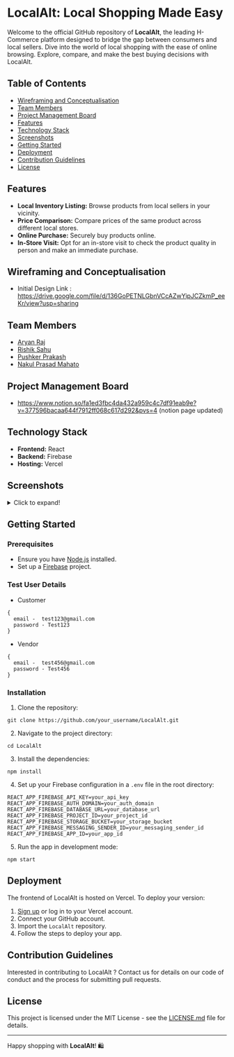 # LocalAlt: Local Shopping Made Easy

Welcome to the official GitHub repository of **LocalAlt**, the leading H-Commerce platform designed to bridge the gap between consumers and local sellers. Dive into the world of local shopping with the ease of online browsing. Explore, compare, and make the best buying decisions with LocalAlt.

## Table of Contents

- [Wireframing and Conceptualisation](#wireframing-and-conceptualisation)
- [Team Members](#team-members)
- [Project Management Board](#project-management-board)
- [Features](#features)
- [Technology Stack](#technology-stack)
- [Screenshots](#screenshots)
- [Getting Started](#getting-started)
- [Deployment](#deployment)
- [Contribution Guidelines](#contribution-guidelines)
- [License](#license)

## Features

- **Local Inventory Listing:** Browse products from local sellers in your vicinity.
- **Price Comparison:** Compare prices of the same product across different local stores.
- **Online Purchase:** Securely buy products online.
- **In-Store Visit:** Opt for an in-store visit to check the product quality in person and make an immediate purchase.

## Wireframing and Conceptualisation
- Initial Design Link : https://drive.google.com/file/d/136GoPETNLGbnVCcAZwYipJCZkmP_eeKr/view?usp=sharing

## Team Members
- [Aryan Raj](https://github.com/aryan-139)
- [Rishik Sahu](https://github.com/iamrishiksahu)
- [Pushker Prakash](https://github.com/rangercoder)
- [Nakul Prasad Mahato](https://github.com/NakulPrasad)
## Project Management Board
- https://www.notion.so/fa1ed3fbc4da432a959c4c7df91eab9e?v=377596bacaa644f7912ff068c617d292&pvs=4
(notion page updated)
## Technology Stack

- **Frontend:** React
- **Backend:** Firebase
- **Hosting:** Vercel

## Screenshots

<details>
  <summary>Click to expand!</summary>

  ![Home Page](path_to_home_page_screenshot.png)
  ![Product Listing](path_to_product_listing_screenshot.png)
  ![Store Comparison](path_to_store_comparison_screenshot.png)
  <!-- Add more screenshots as needed -->

</details>

## Getting Started

### Prerequisites

- Ensure you have [Node.js](https://nodejs.org/) installed.
- Set up a [Firebase](https://firebase.google.com/) project.
### Test User Details

- Customer 
```
{
  email -  test123@gmail.com
  password - Test123
}
```
- Vendor
```
{
  email -  test456@gmail.com
  password - Test456
}
```
  
### Installation

1. Clone the repository:
```
git clone https://github.com/your_username/LocalAlt.git
```
2. Navigate to the project directory:
```
cd LocalAlt
```
3. Install the dependencies:
```
npm install
```
4. Set up your Firebase configuration in a `.env` file in the root directory:
```
REACT_APP_FIREBASE_API_KEY=your_api_key
REACT_APP_FIREBASE_AUTH_DOMAIN=your_auth_domain
REACT_APP_FIREBASE_DATABASE_URL=your_database_url
REACT_APP_FIREBASE_PROJECT_ID=your_project_id
REACT_APP_FIREBASE_STORAGE_BUCKET=your_storage_bucket
REACT_APP_FIREBASE_MESSAGING_SENDER_ID=your_messaging_sender_id
REACT_APP_FIREBASE_APP_ID=your_app_id
```
5. Run the app in development mode:
```
npm start
```

## Deployment

The frontend of LocalAlt is hosted on Vercel. To deploy your version:

1. [Sign up](https://vercel.com/signup) or log in to your Vercel account.
2. Connect your GitHub account.
3. Import the `LocalAlt` repository.
4. Follow the steps to deploy your app.

## Contribution Guidelines

Interested in contributing to LocalAlt ? Contact us for details on our code of conduct and the process for submitting pull requests.

## License

This project is licensed under the MIT License - see the [LICENSE.md](./LICENSE) file for details.

---

Happy shopping with **LocalAlt**! 🛍️


